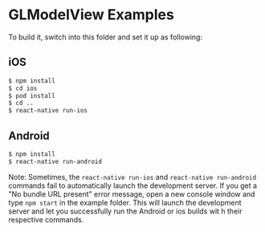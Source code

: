 # GLModelView Examples

To build it, switch into this folder and set it up as following:

## iOS

```sh
$ npm install
$ cd ios
$ pod install
$ cd ..
$ react-native run-ios
```

## Android

```sh
$ npm install
$ react-native run-android
```

Note: Sometimes, the `react-native run-ios` and `react-native run-android` commands fail to automatically launch the development server. If you get a "No bundle URL present" error message, open a new console window and type `npm start` in the example folder. This will launch the development server and let you successfully run the Android or ios builds wit
h their respective commands.
